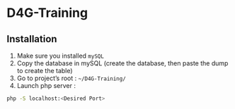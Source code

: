 # D4G-Training
## Installation

1. Make sure you installed `mySQL`
2. Copy the database in mySQL (create the database, then paste the dump to create the table)
3. Go to project’s root : `~/D4G-Training/`
4. Launch php server :

```bash
php -S localhost:<Desired Port> 
```